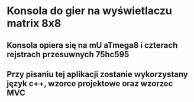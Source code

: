 # Konsola do gier na wyświetlaczu matrix 8x8
## Konsola opiera się na mU aTmega8 i czterach rejstrach przesuwnych 75hc595
## Przy pisaniu tej aplikacji zostanie wykorzystany język c++, wzorce projektowe oraz wzorzec MVC

